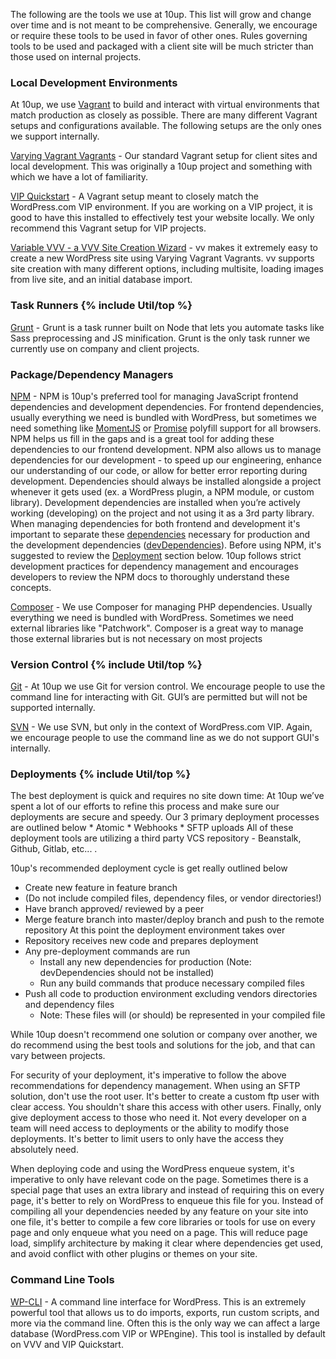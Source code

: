 The following are the tools we use at 10up. This list will grow and change over time and is not meant to be comprehensive. Generally, we encourage or require these tools to be used in favor of other ones. Rules governing tools to be used and packaged with a client site will be much stricter than those used on internal projects.

<h3 id="local-development">Local Development Environments</h3>

At 10up, we use [Vagrant](https://www.vagrantup.com/) to build and interact with virtual environments that match production as closely as possible. There are many different Vagrant setups and configurations available. The following setups are the only ones we support internally.

[Varying Vagrant Vagrants](https://github.com/Varying-Vagrant-Vagrants/VVV) - Our standard Vagrant setup for client sites and local development. This was originally a 10up project and something with which we have a lot of familiarity.

[VIP Quickstart](https://github.com/Automattic/vip-quickstart) - A Vagrant setup meant to closely match the WordPress.com VIP environment. If you are working on a VIP project, it is good to have this installed to effectively test your website locally. We only recommend this Vagrant setup for VIP projects.

[Variable VVV - a VVV Site Creation Wizard](https://github.com/bradp/vv) - vv makes it extremely easy to create a new WordPress site using Varying Vagrant Vagrants. vv supports site creation with many different options, including multisite, loading images from live site, and an initial database import.

<h3 id="task-runners">Task Runners {% include Util/top %}</h3>

[Grunt](http://gruntjs.com/) - Grunt is a task runner built on Node that lets you automate tasks like Sass preprocessing and JS minification. Grunt is the only task runner we currently use on company and client projects.

<h3 id="package-managers">Package/Dependency Managers</h3>

[NPM](https://www.npmjs.com/) - NPM is 10up's preferred tool for managing JavaScript frontend dependencies and development dependencies. For frontend dependencies, usually everything we need is bundled with WordPress, but sometimes we need something like [MomentJS](http://momentjs.com/) or [Promise](https://developer.mozilla.org/en-US/docs/Web/JavaScript/Reference/Global_Objects/Promise) polyfill support for all browsers. NPM helps us fill in the gaps and is a great tool for adding these dependencies to our frontend development. NPM also allows us to manage dependencies for our development - to speed up our engineering, enhance our understanding of our code, or allow for better error reporting during development. Dependencies should always be installed alongside a project whenever it gets used (ex. a WordPress plugin, a NPM module, or custom library). Development dependencies are installed when you’re actively working (developing) on the project and not using it as a 3rd party library. When managing dependencies for both frontend and development it's important to separate these [dependencies](https://docs.npmjs.com/files/package.json#dependencies) necessary for production and the development dependencies ([devDependencies](https://docs.npmjs.com/files/package.json#devdependencies)). Before using NPM, it's suggested to review the [Deployment](#deployments) section below. 10up follows strict development practices for dependency management and encourages developers to review the NPM docs to thoroughly understand these concepts.

[Composer](https://getcomposer.org) - We use Composer for managing PHP dependencies. Usually everything we need is bundled with WordPress. Sometimes we need external libraries like "Patchwork". Composer is a great way to manage those external libraries but is not necessary on most projects

<h3 id="version-control">Version Control {% include Util/top %}</h3>

[Git](http://git-scm.com) - At 10up we use Git for version control. We encourage people to use the command line for interacting with Git. GUI’s are permitted but will not be supported internally.

[SVN](https://subversion.apache.org/) - We use SVN, but only in the context of WordPress.com VIP. Again, we encourage people to use the command line as we do not support GUI's internally.

<h3 id="deployments">Deployments {% include Util/top %}</h3>
The best deployment is quick and requires no site down time: At 10up we’ve spent a lot of our efforts to refine this process and make sure our deployments are secure and speedy. Our 3 primary deployment processes are outlined below
* Atomic
* Webhooks
* SFTP uploads
All of these deployment tools are utilizing a third party VCS repository - Beanstalk, Github, Gitlab, etc... .

10up's recommended deployment cycle is get really outlined below

* Create new feature in feature branch
* (Do not include compiled files, dependency files, or vendor directories!)
* Have branch approved/ reviewed by a peer
* Merge feature branch into master/deploy branch and push to the remote repository
At this point the deployment environment takes over
* Repository receives new code and prepares deployment
* Any pre-deployment commands are run
	* Install any new dependencies for production (Note: devDependencies should not be installed)
	* Run any build commands that produce necessary compiled files
* Push all code to production environment excluding vendors directories and dependency files
	* Note: These files will (or should) be represented in your compiled file

While 10up doesn't recommend one solution or company over another, we do recommend using the best tools and solutions for the job, and that can vary between projects.

For security of your deployment, it's imperative to follow the above recommendations for dependency management. When using an SFTP solution, don't use the root user. It's better to create a custom ftp user with clear access. You shouldn't share this access with other users. Finally, only give deployment access to those who need it. Not every developer on a team will need access to deployments or the ability to modify those deployments. It's better to limit users to only have the access they absolutely need.

When deploying code and using the WordPress enqueue system, it's imperative to only have relevant code on the page. Sometimes there is a special page that uses an extra library and instead of requiring this on every page, it's better to rely on WordPress to enqueue this file for you. Instead of compiling all your dependencies needed by any feature on your site into one file, it's better to compile a few core libraries or tools for use on every page and only enqueue what you need on a page. This will reduce page load, simplify architecture by making it clear where dependencies get used, and avoid conflict with other plugins or themes on your site.

<h3 id="command-line">Command Line Tools</h3>

[WP-CLI](http://wp-cli.org) - A command line interface for WordPress. This is an extremely powerful tool that allows us to do imports, exports, run custom scripts, and more via the command line. Often this is the only way we can affect a large database (WordPress.com VIP or WPEngine). This tool is installed by default on VVV and VIP Quickstart.
